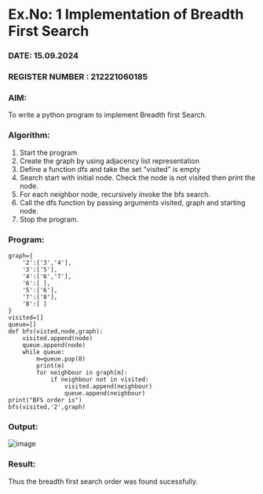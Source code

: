 # Ex.No: 1  Implementation of Breadth First Search
### DATE: 15.09.2024                                                                            
### REGISTER NUMBER : 212221060185
### AIM: 
To write a python program to implement Breadth first Search. 
### Algorithm:
1. Start the program
2. Create the graph by using adjacency list representation
3. Define a function dfs and take the set “visited” is empty 
4. Search start with initial node. Check the node is not visited then print the node.
5. For each neighbor node, recursively invoke the bfs search.
6. Call the dfs function by passing arguments visited, graph and starting node.
7. Stop the program.
### Program:
```
graph={
    '2':['3','4'],
    '3':['5'],
    '4':['6','7'],
    '6':[ ],
    '5':['6'],
    '7':['8'],
    '8':[ ]
}
visited=[]
queue=[]
def bfs(visted,node,graph):
    visited.append(node)
    queue.append(node)
    while queue:
        m=queue.pop(0)
        print(m)
        for neighbour in graph[m]:
            if neighbour not in visited:
                visited.append(neighbour)
                queue.append(neighbour)
print("BFS order is")
bfs(visited,'2',graph)

```
### Output:


![image](https://github.com/Rajithxx/AI_Lab_2023-24/assets/148357145/3d77ccbe-9b4e-4245-972f-bb262bd232d1)


### Result:
Thus the breadth first search order was found sucessfully.

